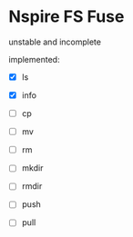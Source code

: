 # Nspire FS Fuse

unstable and incomplete


implemented:
- [x] ls
- [x] info
- [ ] cp
- [ ] mv
- [ ] rm
- [ ] mkdir
- [ ] rmdir
- [ ] push
- [ ] pull

